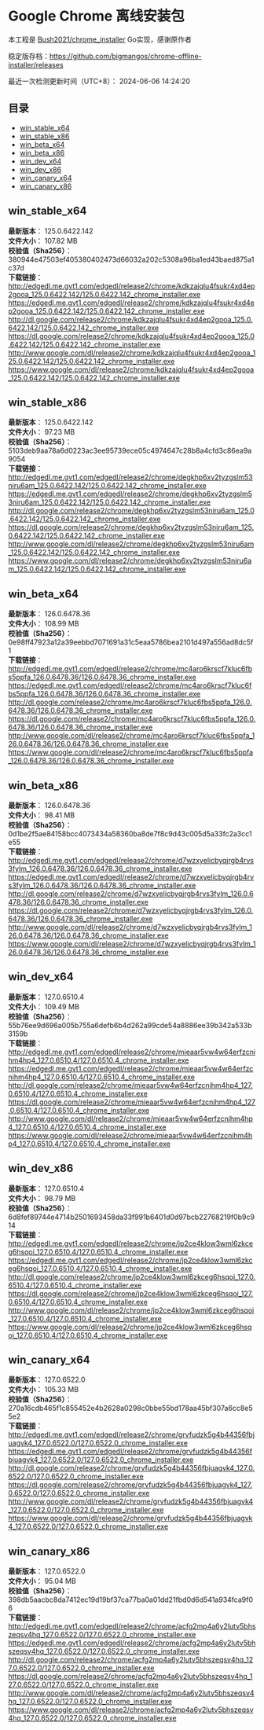 # Google Chrome 离线安装包
本工程是 [Bush2021/chrome_installer](https://github.com/Bush2021/chrome_installer) Go实现，感谢原作者

稳定版存档：<https://github.com/bigmangos/chrome-offline-installer/releases>

最近一次检测更新时间（UTC+8）：
2024-06-06 14:24:20

## 目录
* [win_stable_x64](https://github.com/bigmangos/chrome-offline-installer?tab=readme-ov-file#win_stable_x64)
* [win_stable_x86](https://github.com/bigmangos/chrome-offline-installer?tab=readme-ov-file#win_stable_x86)
* [win_beta_x64](https://github.com/bigmangos/chrome-offline-installer?tab=readme-ov-file#win_beta_x64)
* [win_beta_x86](https://github.com/bigmangos/chrome-offline-installer?tab=readme-ov-file#win_beta_x86)
* [win_dev_x64](https://github.com/bigmangos/chrome-offline-installer?tab=readme-ov-file#win_dev_x64)
* [win_dev_x86](https://github.com/bigmangos/chrome-offline-installer?tab=readme-ov-file#win_dev_x86)
* [win_canary_x64](https://github.com/bigmangos/chrome-offline-installer?tab=readme-ov-file#win_canary_x64)
* [win_canary_x86](https://github.com/bigmangos/chrome-offline-installer?tab=readme-ov-file#win_canary_x86)

## win_stable_x64
**最新版本**： 125.0.6422.142  
**文件大小**： 107.82 MB  
**校验值（Sha256）**： 380944e47503ef405380402473d66032a202c5308a96ba1ed43baed875a1c37d  
**下载链接**：
http://edgedl.me.gvt1.com/edgedl/release2/chrome/kdkzajqlu4fsukr4xd4ep2gooa_125.0.6422.142/125.0.6422.142_chrome_installer.exe
https://edgedl.me.gvt1.com/edgedl/release2/chrome/kdkzajqlu4fsukr4xd4ep2gooa_125.0.6422.142/125.0.6422.142_chrome_installer.exe
http://dl.google.com/release2/chrome/kdkzajqlu4fsukr4xd4ep2gooa_125.0.6422.142/125.0.6422.142_chrome_installer.exe
https://dl.google.com/release2/chrome/kdkzajqlu4fsukr4xd4ep2gooa_125.0.6422.142/125.0.6422.142_chrome_installer.exe
http://www.google.com/dl/release2/chrome/kdkzajqlu4fsukr4xd4ep2gooa_125.0.6422.142/125.0.6422.142_chrome_installer.exe
https://www.google.com/dl/release2/chrome/kdkzajqlu4fsukr4xd4ep2gooa_125.0.6422.142/125.0.6422.142_chrome_installer.exe
## win_stable_x86
**最新版本**： 125.0.6422.142  
**文件大小**： 97.23 MB  
**校验值（Sha256）**： 5103deb9aa78a6d0223ac3ee95739ece05c4974647c28b8a4cfd3c86ea9a9054  
**下载链接**：
http://edgedl.me.gvt1.com/edgedl/release2/chrome/degkhp6xv2tyzgslm53niru6am_125.0.6422.142/125.0.6422.142_chrome_installer.exe
https://edgedl.me.gvt1.com/edgedl/release2/chrome/degkhp6xv2tyzgslm53niru6am_125.0.6422.142/125.0.6422.142_chrome_installer.exe
http://dl.google.com/release2/chrome/degkhp6xv2tyzgslm53niru6am_125.0.6422.142/125.0.6422.142_chrome_installer.exe
https://dl.google.com/release2/chrome/degkhp6xv2tyzgslm53niru6am_125.0.6422.142/125.0.6422.142_chrome_installer.exe
http://www.google.com/dl/release2/chrome/degkhp6xv2tyzgslm53niru6am_125.0.6422.142/125.0.6422.142_chrome_installer.exe
https://www.google.com/dl/release2/chrome/degkhp6xv2tyzgslm53niru6am_125.0.6422.142/125.0.6422.142_chrome_installer.exe
## win_beta_x64
**最新版本**： 126.0.6478.36  
**文件大小**： 108.99 MB  
**校验值（Sha256）**： 0e98ff47923a12a39eebbd7071691a31c5eaa5786bea2101d497a556ad8dc5f1  
**下载链接**：
http://edgedl.me.gvt1.com/edgedl/release2/chrome/mc4aro6krscf7kluc6fbs5ppfa_126.0.6478.36/126.0.6478.36_chrome_installer.exe
https://edgedl.me.gvt1.com/edgedl/release2/chrome/mc4aro6krscf7kluc6fbs5ppfa_126.0.6478.36/126.0.6478.36_chrome_installer.exe
http://dl.google.com/release2/chrome/mc4aro6krscf7kluc6fbs5ppfa_126.0.6478.36/126.0.6478.36_chrome_installer.exe
https://dl.google.com/release2/chrome/mc4aro6krscf7kluc6fbs5ppfa_126.0.6478.36/126.0.6478.36_chrome_installer.exe
http://www.google.com/dl/release2/chrome/mc4aro6krscf7kluc6fbs5ppfa_126.0.6478.36/126.0.6478.36_chrome_installer.exe
https://www.google.com/dl/release2/chrome/mc4aro6krscf7kluc6fbs5ppfa_126.0.6478.36/126.0.6478.36_chrome_installer.exe
## win_beta_x86
**最新版本**： 126.0.6478.36  
**文件大小**： 98.41 MB  
**校验值（Sha256）**： 0d1be2f5ae84158bcc4073434a58360ba8de7f8c9d43c005d5a33fc2a3cc1e55  
**下载链接**：
http://edgedl.me.gvt1.com/edgedl/release2/chrome/d7wzxyelicbyqjrgb4rvs3fylm_126.0.6478.36/126.0.6478.36_chrome_installer.exe
https://edgedl.me.gvt1.com/edgedl/release2/chrome/d7wzxyelicbyqjrgb4rvs3fylm_126.0.6478.36/126.0.6478.36_chrome_installer.exe
http://dl.google.com/release2/chrome/d7wzxyelicbyqjrgb4rvs3fylm_126.0.6478.36/126.0.6478.36_chrome_installer.exe
https://dl.google.com/release2/chrome/d7wzxyelicbyqjrgb4rvs3fylm_126.0.6478.36/126.0.6478.36_chrome_installer.exe
http://www.google.com/dl/release2/chrome/d7wzxyelicbyqjrgb4rvs3fylm_126.0.6478.36/126.0.6478.36_chrome_installer.exe
https://www.google.com/dl/release2/chrome/d7wzxyelicbyqjrgb4rvs3fylm_126.0.6478.36/126.0.6478.36_chrome_installer.exe
## win_dev_x64
**最新版本**： 127.0.6510.4  
**文件大小**： 109.49 MB  
**校验值（Sha256）**： 55b76ee9d696a005b755a6defb6b4d262a99cde54a8886ee39b342a533b3159b  
**下载链接**：
http://edgedl.me.gvt1.com/edgedl/release2/chrome/mieaar5vw4w64erfzcnihm4hp4_127.0.6510.4/127.0.6510.4_chrome_installer.exe
https://edgedl.me.gvt1.com/edgedl/release2/chrome/mieaar5vw4w64erfzcnihm4hp4_127.0.6510.4/127.0.6510.4_chrome_installer.exe
http://dl.google.com/release2/chrome/mieaar5vw4w64erfzcnihm4hp4_127.0.6510.4/127.0.6510.4_chrome_installer.exe
https://dl.google.com/release2/chrome/mieaar5vw4w64erfzcnihm4hp4_127.0.6510.4/127.0.6510.4_chrome_installer.exe
http://www.google.com/dl/release2/chrome/mieaar5vw4w64erfzcnihm4hp4_127.0.6510.4/127.0.6510.4_chrome_installer.exe
https://www.google.com/dl/release2/chrome/mieaar5vw4w64erfzcnihm4hp4_127.0.6510.4/127.0.6510.4_chrome_installer.exe
## win_dev_x86
**最新版本**： 127.0.6510.4  
**文件大小**： 98.79 MB  
**校验值（Sha256）**： 6d8fef89744e4714b2501693458da33f991b6401d0d97bcb22768219f0b9c914  
**下载链接**：
http://edgedl.me.gvt1.com/edgedl/release2/chrome/jp2ce4klow3wml6zkceg6hsqoi_127.0.6510.4/127.0.6510.4_chrome_installer.exe
https://edgedl.me.gvt1.com/edgedl/release2/chrome/jp2ce4klow3wml6zkceg6hsqoi_127.0.6510.4/127.0.6510.4_chrome_installer.exe
http://dl.google.com/release2/chrome/jp2ce4klow3wml6zkceg6hsqoi_127.0.6510.4/127.0.6510.4_chrome_installer.exe
https://dl.google.com/release2/chrome/jp2ce4klow3wml6zkceg6hsqoi_127.0.6510.4/127.0.6510.4_chrome_installer.exe
http://www.google.com/dl/release2/chrome/jp2ce4klow3wml6zkceg6hsqoi_127.0.6510.4/127.0.6510.4_chrome_installer.exe
https://www.google.com/dl/release2/chrome/jp2ce4klow3wml6zkceg6hsqoi_127.0.6510.4/127.0.6510.4_chrome_installer.exe
## win_canary_x64
**最新版本**： 127.0.6522.0  
**文件大小**： 105.33 MB  
**校验值（Sha256）**： 270a16cdb465f1c855452e4b2628a0298c0bbe55bd178aa45bf307a6cc8e55e2  
**下载链接**：
http://edgedl.me.gvt1.com/edgedl/release2/chrome/grvfudzk5g4b44356fbjuagvk4_127.0.6522.0/127.0.6522.0_chrome_installer.exe
https://edgedl.me.gvt1.com/edgedl/release2/chrome/grvfudzk5g4b44356fbjuagvk4_127.0.6522.0/127.0.6522.0_chrome_installer.exe
http://dl.google.com/release2/chrome/grvfudzk5g4b44356fbjuagvk4_127.0.6522.0/127.0.6522.0_chrome_installer.exe
https://dl.google.com/release2/chrome/grvfudzk5g4b44356fbjuagvk4_127.0.6522.0/127.0.6522.0_chrome_installer.exe
http://www.google.com/dl/release2/chrome/grvfudzk5g4b44356fbjuagvk4_127.0.6522.0/127.0.6522.0_chrome_installer.exe
https://www.google.com/dl/release2/chrome/grvfudzk5g4b44356fbjuagvk4_127.0.6522.0/127.0.6522.0_chrome_installer.exe
## win_canary_x86
**最新版本**： 127.0.6522.0  
**文件大小**： 95.04 MB  
**校验值（Sha256）**： 398db5aacbc8da7412ec19d19bf37ca77ba0a01dd21fbd0d6d541a934fca9f06  
**下载链接**：
http://edgedl.me.gvt1.com/edgedl/release2/chrome/acfg2mp4a6y2lutv5bhszeqsv4hq_127.0.6522.0/127.0.6522.0_chrome_installer.exe
https://edgedl.me.gvt1.com/edgedl/release2/chrome/acfg2mp4a6y2lutv5bhszeqsv4hq_127.0.6522.0/127.0.6522.0_chrome_installer.exe
http://dl.google.com/release2/chrome/acfg2mp4a6y2lutv5bhszeqsv4hq_127.0.6522.0/127.0.6522.0_chrome_installer.exe
https://dl.google.com/release2/chrome/acfg2mp4a6y2lutv5bhszeqsv4hq_127.0.6522.0/127.0.6522.0_chrome_installer.exe
http://www.google.com/dl/release2/chrome/acfg2mp4a6y2lutv5bhszeqsv4hq_127.0.6522.0/127.0.6522.0_chrome_installer.exe
https://www.google.com/dl/release2/chrome/acfg2mp4a6y2lutv5bhszeqsv4hq_127.0.6522.0/127.0.6522.0_chrome_installer.exe
